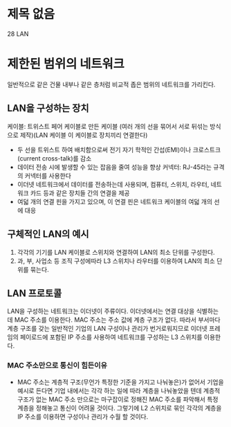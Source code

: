 # 제목 없음

28 LAN

# 제한된 범위의 네트워크

일반적으로 같은 건물 내부나 같은 층처럼 비교적 좁은 범위의 네트워크를 가리킨다.

## LAN을 구성하는 장치

케이블: 트위스트 페어 케이블로 만든 케이블 (여러 개의 선을 묶어서 서로 뒤섞는 방식으로 제작)(LAN 케이블 이 케이블로 장치끼리 연결한다)

- 두 선을 트위스트 하여 배치함으로써 전기 자기 학적인 간섭(EMI)이나 크로스트크(current cross-talk)를 감소
- 데이터 전송 시에 발생할 수 있는 잡음을 줄여 성능을 향상
커넥터: RJ-45라는 규격의 커넥터를 사용한다
- 이더넷 네트워크에서 데이터를 전송하는데 사용되며, 컴퓨터, 스위치, 라우터, 네트워크 카드 등과 같은 장치들 간의 연결을 제공
- 여덟 개의 연결 핀을 가지고 있으며, 이 연결 핀은 네트워크 케이블의 여덟 개의 선에 대응

## 구체적인 LAN의 예시

1. 각각의 기기를 LAN 케이블로 스위치와 연결하여 LAN의 최소 단위를 구성한다.
2. 과, 부, 사업소 등 조직 구성에따라 L3 스위치나 라우터를 이용하여 LAN의 최소 단위를 묶는다.

## LAN 프로토콜

LAN을 구성하는 네트워크는 이더넷이 주류이다. 이더넷에서는 연결 대상을 식별하는 데 MAC 주소를 이용한다. MAC 주소는 주소 값에 계층 구조가 없다. 따라서 부서마다 계층 구조를 갖는 일반적인 기업의 LAN 구성이나 관리가 번거로워지므로 이더넷 프레임의 페이로드에 포함된 IP 주소를 사용하여 네트워크를 구성하는 L3 스위치를 이용한다.

### MAC 주소만으로 통신이 힘든이유

- MAC 주소는 계층적 구조(무언가 특정한 기준을 가지고 나눠놓은)가 없어서 기업을 예시로 든다면 기업 내에서는 각각 하는 일에 따라 계층을 나눠놓았을 텐데 계층적 구조가 없는 MAC 주소 만으로는 마구잡이로 정해진 MAC 주소를 파악해서 특정 계층을 정해놓고 통신이 어려울 것이다. 그렇기에 L2 스위치로 묶인 각각의 계층을 IP 주소를 이용하면 구성이나 관리가 수월 할 것이다.